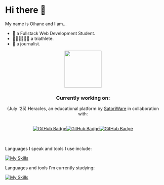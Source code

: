 # Hi there 👋

My name is Oihane and I am... 

- 🌱 a Fullstack Web Development Student.
- 🏊‍♀️🚴‍♀️🏃‍♀️ a triathlete.
- 📝​ a journalist.

<div align="center">
  <img src="https://img1.picmix.com/output/stamp/normal/5/3/0/9/779035_04af4.gif" width="120"/>
  <br>
  <h3>Currently working on:</h3>
  <p style="margin-top: 0;">(July '25) Heracles, an educational platform by <a href="https://github.com/SatoriWare">SatoriWare</a> in collaboration with:</p>
  <br>
  <a href="https://github.com/theHELDERscrolls"><img src="https://img.shields.io/badge/GitHub-theHELDERscrolls-181717?logo=github&style=flat-square" alt="GitHub Badge"/></a><a href="https://github.com/kubaliski"><img src="https://img.shields.io/badge/GitHub-kubaliski-181717?logo=github&style=flat-square" alt="GitHub Badge"/></a><a href="https://github.com/andreapinaro"><img src="https://img.shields.io/badge/GitHub-andreapinaro-181717?logo=github&style=flat-square" alt="GitHub Badge"/></a>
</div>
<br>
<br>

Languages I speak and tools I use include:

[![My Skills](https://skillicons.dev/icons?i=html,css,typescript,js,tailwind,vite,java,spring,hibernate,mysql)](https://skillicons.dev)

Languages and tools I'm currently studying:

[![My Skills](https://skillicons.dev/icons?i=react,angular,nodejs,express,py,django,flask,php,postgres,supabase,mongodb,firebase)](https://skillicons.dev)

<!--
**ori0nis/ori0nis** is a ✨ _special_ ✨ repository because its `README.md` (this file) appears on your GitHub profile.

Here are some ideas to get you started:

- 🔭 I’m currently working on ...
- 🌱 I’m currently learning ...
- 👯 I’m looking to collaborate on ...
- 🤔 I’m looking for help with ...
- 💬 Ask me about ...
- 📫 How to reach me: ...
- 😄 Pronouns: ...
- ⚡ Fun fact: ...
-->
